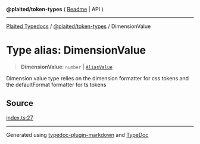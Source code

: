 **@plaited/token-types** ( [Readme](../README.md) \| API )

***

[Plaited Typedocs](../../../modules.md) / [@plaited/token-types](../modules.md) / DimensionValue

# Type alias: DimensionValue

> **DimensionValue**: `number` \| [`AliasValue`](AliasValue.md)

Dimension value type relies on the dimension formatter for css tokens
and the defaultFormat formatter for ts tokens

## Source

[index.ts:27](https://github.com/plaited/plaited/blob/b151218/libs/token-types/src/index.ts#L27)

***

Generated using [typedoc-plugin-markdown](https://www.npmjs.com/package/typedoc-plugin-markdown) and [TypeDoc](https://typedoc.org/)
